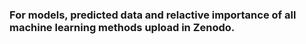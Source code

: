 ### For models, predicted data and relactive importance of all machine learning methods upload in Zenodo.
